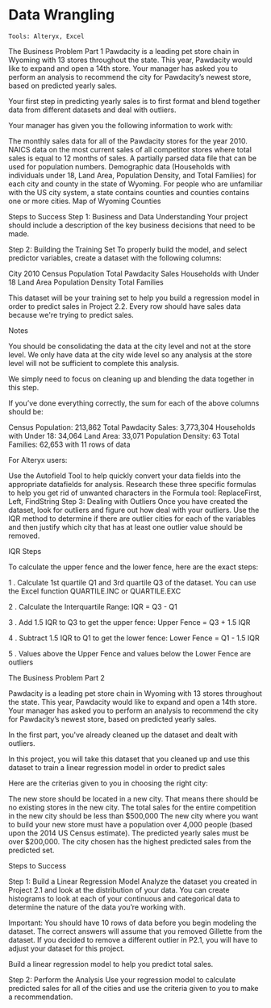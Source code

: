 # Data Wrangling
`Tools: Alteryx, Excel`

The Business Problem Part 1
Pawdacity is a leading pet store chain in Wyoming with 13 stores throughout the state. This year, Pawdacity would like to expand and open a 14th store. Your manager has asked you to perform an analysis to recommend the city for Pawdacity’s newest store, based on predicted yearly sales.

Your first step in predicting yearly sales is to first format and blend together data from different datasets and deal with outliers.

Your manager has given you the following information to work with:

The monthly sales data for all of the Pawdacity stores for the year 2010.
NAICS data on the most current sales of all competitor stores where total sales is equal to 12 months of sales.
A partially parsed data file that can be used for population numbers.
Demographic data (Households with individuals under 18, Land Area, Population Density, and Total Families) for each city and county in the state of Wyoming. For people who are unfamiliar with the US city system, a state contains counties and counties contains one or more cities.
Map of Wyoming Counties

Steps to Success
Step 1: Business and Data Understanding
Your project should include a description of the key business decisions that need to be made.

Step 2: Building the Training Set
To properly build the model, and select predictor variables, create a dataset with the following columns:

City
2010 Census Population
Total Pawdacity Sales
Households with Under 18
Land Area
Population Density
Total Families

This dataset will be your training set to help you build a regression model in order to predict sales in Project 2.2. Every row should have sales data because we're trying to predict sales.

Notes

You should be consolidating the data at the city level and not at the store level. We only have data at the city wide level so any analysis at the store level will not be sufficient to complete this analysis.

We simply need to focus on cleaning up and blending the data together in this step.

If you’ve done everything correctly, the sum for each of the above columns should be:

Census Population: 213,862
Total Pawdacity Sales: 3,773,304
Households with Under 18: 34,064
Land Area: 33,071
Population Density: 63
Total Families: 62,653
with 11 rows of data

For Alteryx users:

Use the Autofield Tool to help quickly convert your data fields into the appropriate datafields for analysis.
Research these three specific formulas to help you get rid of unwanted characters in the Formula tool: ReplaceFirst, Left, FindString
Step 3: Dealing with Outliers
Once you have created the dataset, look for outliers and figure out how deal with your outliers. Use the IQR method to determine if there are outlier cities for each of the variables and then justify which city that has at least one outlier value should be removed.

IQR Steps

To calculate the upper fence and the lower fence, here are the exact steps:

1 . Calculate 1st quartile Q1 and 3rd quartile Q3 of the dataset. You can use the Excel function QUARTILE.INC or QUARTILE.EXC

2 . Calculate the Interquartile Range: IQR = Q3 - Q1

3 . Add 1.5 IQR to Q3 to get the upper fence: Upper Fence = Q3 + 1.5 IQR

4 . Subtract 1.5 IQR to Q1 to get the lower fence: Lower Fence = Q1 - 1.5 IQR

5 . Values above the Upper Fence and values below the Lower Fence are outliers





The Business Problem Part 2


Pawdacity is a leading pet store chain in Wyoming with 13 stores throughout the state. This year, Pawdacity would like to expand and open a 14th store. Your manager has asked you to perform an analysis to recommend the city for Pawdacity’s newest store, based on predicted yearly sales.

In the first part, you've already cleaned up the dataset and dealt with outliers.

In this project, you will take this dataset that you cleaned up and use this dataset to train a linear regression model in order to predict sales

Here are the criterias given to you in choosing the right city:

The new store should be located in a new city. That means there should be no existing stores in the new city.
The total sales for the entire competition in the new city should be less than $500,000
The new city where you want to build your new store must have a population over 4,000 people (based upon the 2014 US Census estimate).
The predicted yearly sales must be over $200,000.
The city chosen has the highest predicted sales from the predicted set.


Steps to Success


Step 1: Build a Linear Regression Model
Analyze the dataset you created in Project 2.1 and look at the distribution of your data. You can create histograms to look at each of your continuous and categorical data to determine the nature of the data you’re working with.

Important: You should have 10 rows of data before you begin modeling the dataset. The correct answers will assume that you removed Gillette from the dataset. If you decided to remove a different outlier in P2.1, you will have to adjust your dataset for this project.

Build a linear regression model to help you predict total sales.

Step 2: Perform the Analysis
Use your regression model to calculate predicted sales for all of the cities and use the criteria given to you to make a recommendation.



